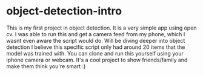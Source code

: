 # object-detection-intro
This is my first project in object detection. It is a very simple app using open cv. I was able to run this and get a camera feed from my phone, which I wasnt even aware the script would do. Will be diving deeper into object detection I believe this specific script only had around 20 items that the model was trained with. You can clone and run this yourself using your iphone camera or webcam. It's a cool project to show friends/family and make them think you're smart :)